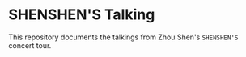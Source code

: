 # SHENSHEN'S Talking
This repository documents the talkings from Zhou Shen's `SHENSHEN'S` concert tour.

